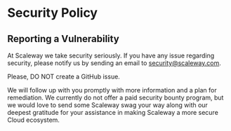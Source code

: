 # Security Policy

## Reporting a Vulnerability

At Scaleway we take security seriously. If you have any issue regarding security,
please notify us by sending an email to security@scaleway.com.

Please, DO NOT create a GitHub issue.

We will follow up with you promptly with more information and a plan for remediation.
We currently do not offer a paid security bounty program, but we would love to send some
Scaleway swag your way along with our deepest gratitude for your assistance in making
Scaleway a more secure Cloud ecosystem.
